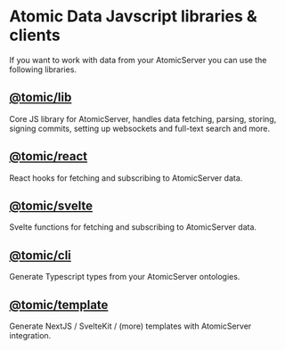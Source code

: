 # Atomic Data Javscript libraries & clients

If you want to work with data from your AtomicServer you can use the following libraries.

## [@tomic/lib](js.md)

Core JS library for AtomicServer, handles data fetching, parsing, storing, signing commits, setting up websockets and full-text search and more.

## [@tomic/react](usecases/react.md)

React hooks for fetching and subscribing to AtomicServer data.

## [@tomic/svelte](svelte.md)

Svelte functions for fetching and subscribing to AtomicServer data.

## [@tomic/cli](js-cli.md)

Generate Typescript types from your AtomicServer ontologies.

## [@tomic/template](create-template/atomic-template.md)

Generate NextJS / SvelteKit / (more) templates with AtomicServer integration.
